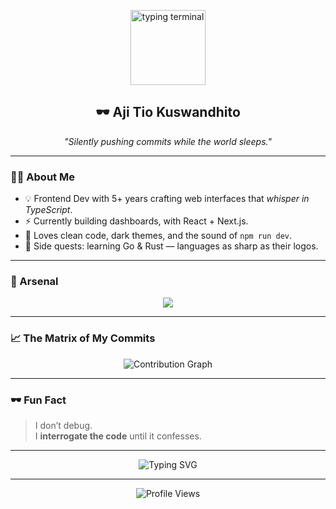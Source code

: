 <!-- 🕶️ Aji Tio Kuswandhito — The Code Whisperer -->
<p align="center"> <img src="https://media3.giphy.com/media/v1.Y2lkPTc5MGI3NjExd3E2ZXA2ZzB3NWhkeHpxd3p6OGJtY25ob2F0eXN2a2t2MGE4MWFlbCZlcD12MV9pbnRlcm5hbF9naWZfYnlfaWQmY3Q9Zw/du3J3cXyzhj75IOgvA/giphy.gif" width="120" alt="typing terminal"/> </p>

<h2 align="center">🕶️ Aji Tio Kuswandhito</h2>
<p align="center">
  <em>"Silently pushing commits while the world sleeps."</em>
</p>

---

### 👨‍💻 About Me
- 💡 Frontend Dev with 5+ years crafting web interfaces that *whisper in TypeScript*.  
- ⚡ Currently building dashboards, with React + Next.js.  
- 🧠 Loves clean code, dark themes, and the sound of `npm run dev`.  
- 🌙 Side quests: learning Go & Rust — languages as sharp as their logos.  

---

### 🧰 Arsenal
<p align="center">
  <img src="https://skillicons.dev/icons?i=react,nextjs,vue,redux,typescript,javascript,python,php,dart,nodejs,express,nest,tailwind,bootstrap,git,github,gitlab,vscode,mysql,html,jquery,instagram,linkedin,netlify,postman,replit,sublime,vite,vitest,vscode,yarn,rust" />
</p>

---

### 📈 The Matrix of My Commits
<p align="center">
  <img src="https://github-readme-activity-graph.vercel.app/graph?username=ajitiok&bg_color=0D1117&color=00FFF7&line=00C0FF&point=FFFFFF&area=true&hide_border=true&t=20251021" alt="Contribution Graph" />
</p>

---

### 🕶️ Fun Fact
> I don’t debug.  
> I **interrogate the code** until it confesses.

---

<p align="center">
  <img src="https://readme-typing-svg.herokuapp.com?font=Fira+Code&size=18&pause=1000&color=00FFF7&center=true&vCenter=true&width=500&lines=Building+Things+That+Shouldn't+Exist;Turning+Coffee+Into+Frontend+Magic;404+Sleep+Not+Found;Welcome+to+My+Digital+Lair" alt="Typing SVG" />
</p>

---

<p align="center">
  <img src="https://komarev.com/ghpvc/?username=ajitiok&label=visits&color=00FFF7&style=flat" alt="Profile Views" />
</p>
